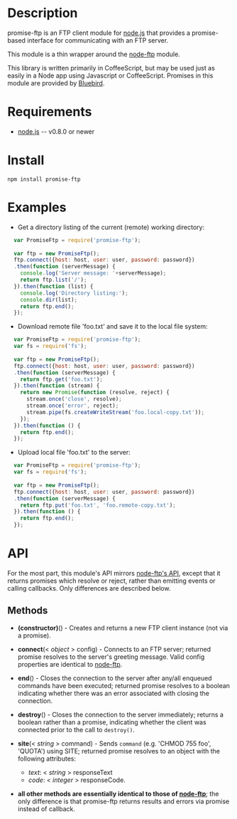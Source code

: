 Description
===========

promise-ftp is an FTP client module for [node.js](http://nodejs.org/) that provides a promise-based interface for
communicating with an FTP server.

This module is a thin wrapper around the [node-ftp](https://github.com/mscdex/node-ftp/blob/master/README.md) module.

This library is written primarily in CoffeeScript, but may be used just as easily in a Node app using Javascript or
CoffeeScript.  Promises in this module are provided by [Bluebird](https://github.com/petkaantonov/bluebird).


Requirements
============

* [node.js](http://nodejs.org/) -- v0.8.0 or newer


Install
=======

    npm install promise-ftp


Examples
========

* Get a directory listing of the current (remote) working directory:

```javascript
  var PromiseFtp = require('promise-ftp');
  
  var ftp = new PromiseFtp();
  ftp.connect({host: host, user: user, password: password})
  .then(function (serverMessage) {
    console.log('Server message: '+serverMessage);
    return ftp.list('/');
  }).then(function (list) {
    console.log('Directory listing:');
    console.dir(list);
    return ftp.end();
  });
```

* Download remote file 'foo.txt' and save it to the local file system:

```javascript
  var PromiseFtp = require('promise-ftp');
  var fs = require('fs');
  
  var ftp = new PromiseFtp();
  ftp.connect({host: host, user: user, password: password})
  .then(function (serverMessage) {
    return ftp.get('foo.txt');
  }).then(function (stream) {
    return new Promise(function (resolve, reject) {
      stream.once('close', resolve);
      stream.once('error', reject);
      stream.pipe(fs.createWriteStream('foo.local-copy.txt'));
    });
  }).then(function () {
    return ftp.end();
  });
```

* Upload local file 'foo.txt' to the server:

```javascript
  var PromiseFtp = require('promise-ftp');
  var fs = require('fs');
  
  var ftp = new PromiseFtp();
  ftp.connect({host: host, user: user, password: password})
  .then(function (serverMessage) {
    return ftp.put('foo.txt', 'foo.remote-copy.txt');
  }).then(function () {
    return ftp.end();
  });
```


API
===

For the most part, this module's API mirrors [node-ftp's API](https://github.com/mscdex/node-ftp#api), except that it
returns promises which resolve or reject, rather than emitting events or calling callbacks.  Only differences are
described below.


Methods
-------

* **(constructor)**() - Creates and returns a new FTP client instance (not via a promise).

* **connect**(< _object_ > config) - Connects to an FTP server; returned promise resolves to the server's greeting
message. Valid config properties are identical to [node-ftp](https://github.com/mscdex/node-ftp#methods).

* **end**() - Closes the connection to the server after any/all enqueued commands have been executed; returned promise
resolves to a boolean indicating whether there was an error associated with closing the connection.

* **destroy**() - Closes the connection to the server immediately; returns a boolean rather than a promise, indicating
whether the client was connected prior to the call to `destroy()`.

* **site**(< _string_ > command) - Sends `command` (e.g. 'CHMOD 755 foo', 'QUOTA') using SITE; returned promise resolves
to an object with the following attributes:
  * _text_: < _string_ > responseText
  * _code_: < _integer_ > responseCode.

* **all other methods are essentially identical to those of [node-ftp](https://github.com/mscdex/node-ftp#api)**; the
only difference is that promise-ftp returns results and errors via promise instead of callback.
